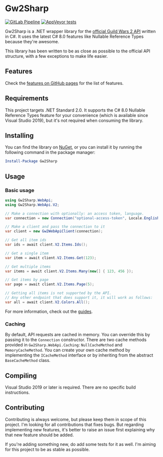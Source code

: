 # Gw2Sharp
[![GitLab Pipeline](https://img.shields.io/gitlab/pipeline/archomeda/Gw2Sharp/master.svg?label=GitLab%20Pipeline&logo=gitlab)](https://gitlab.com/Archomeda/Gw2Sharp/pipelines)
[![AppVeyor tests](https://img.shields.io/appveyor/tests/Archomeda/Gw2Sharp.svg?label=AppVeyor%20Tests&logo=appveyor)](https://ci.appveyor.com/project/Archomeda/Gw2Sharp)

Gw2Sharp is a .NET wrapper library for the [official Guild Wars 2 API](https://wiki.guildwars2.com/wiki/API) written in C#.
It uses the latest C# 8.0 features like Nullable Reference Types because they're awesome.

This library has been written to be as close as possible to the official API structure, with a few exceptions to make life easier.

## Features
Check the [features on GitHub pages](https://archomeda.github.io/Gw2Sharp/master/features.html) for the list of features.

## Requirements
This project targets .NET Standard 2.0.
It supports the C# 8.0 Nullable Reference Types feature for your convenience (which is available since Visual Studio 2019), but it's not required when consuming the library.

## Installing
You can find the library on [NuGet](https://www.nuget.org/packages/Gw2Sharp/), or you can install it by running the following command in the package manager:

```powershell
Install-Package Gw2Sharp
```

## Usage
### Basic usage
```cs
using Gw2Sharp.WebApi;
using Gw2Sharp.WebApi.V2;

// Make a connection with optionally: an access token, language.
var connection = new Connection("optional-access-token", Locale.English);

// Make a client and pass the connection to it
var client = new Gw2WebApiClient(connection);

// Get all item ids
var ids = await client.V2.Items.Ids();

// Get a single item
var item = await client.V2.Items.Get(123);

// Get multiple items
var items = await client.V2.Items.Many(new[] { 123, 456 });

// Get items by page
var page = await client.V2.Items.Page(5);

// Getting all items is not supported by the API.
// Any other endpoint that does support it, it will work as follows:
var all = await client.V2.Colors.All();
```

For more information, check out the [guides](https://archomeda.github.io/Gw2Sharp/master/guides/introduction.html).

### Caching
By default, API requests are cached in memory.
You can override this by passing it to the `Connection` constructor.
There are two cache methods provided in `Gw2Sharp.WebApi.Caching`: `NullCacheMethod` and `MemoryCacheMethod`.
You can create your own cache method by implementing the `ICacheMethod` interface or by inheriting from the abstract `BaseCacheMethod` class.

## Compiling
Visual Studio 2019 or later is required.
There are no specific build instructions.

## Contributing
Contributing is always welcome, but please keep them in scope of this project.
I'm looking for all contributions that fixes bugs.
But regarding implementing new features, it's better to raise an issue first explaining why that new feature should be added.

If you're adding something new, do add some tests for it as well.
I'm aiming for this project to be as stable as possible.
